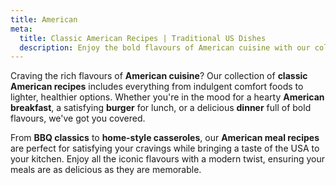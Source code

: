```yaml
---
title: American
meta:
  title: Classic American Recipes | Traditional US Dishes
  description: Enjoy the bold flavours of American cuisine with our collection of classic recipes. From burgers and BBQ to mac and cheese - discover American favourites.
---
```


Craving the rich flavours of **American cuisine**? Our collection of **classic American recipes** includes everything from indulgent comfort foods to lighter, healthier options. Whether you're in the mood for a hearty **American breakfast**, a satisfying **burger** for lunch, or a delicious **dinner** full of bold flavours, we've got you covered.

From **BBQ classics** to **home-style casseroles**, our **American meal recipes** are perfect for satisfying your cravings while bringing a taste of the USA to your kitchen. Enjoy all the iconic flavours with a modern twist, ensuring your meals are as delicious as they are memorable.
